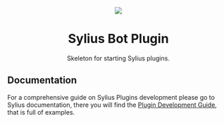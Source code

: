 <p align="center">
    <a href="https://sylius.com" target="_blank">
        <img src="https://github.com/aa-ahmed-aa/SyliusBotPlugin/blob/master/docs/resources/demo_gif.gif" />
    </a>
</p>

<h1 align="center">Sylius Bot Plugin</h1>

<p align="center">Skeleton for starting Sylius plugins.</p>

## Documentation

For a comprehensive guide on Sylius Plugins development please go to Sylius documentation,
there you will find the <a href="https://docs.sylius.com/en/latest/plugin-development-guide/index.html">Plugin Development Guide</a>, that is full of examples.

